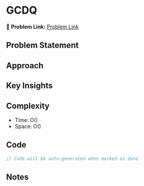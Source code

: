 # GCDQ

🔗 **Problem Link:** [Problem Link](https://vjudge.net/problem/CodeChef-GCDQ)

## Problem Statement
<!-- Describe the problem here -->

## Approach
<!-- Explain your approach -->

## Key Insights
<!-- List key insights and tricks -->

## Complexity
- Time: O()
- Space: O()

## Code
```cpp
// Code will be auto-generated when marked as done
```

## Notes
<!-- Any additional notes -->
